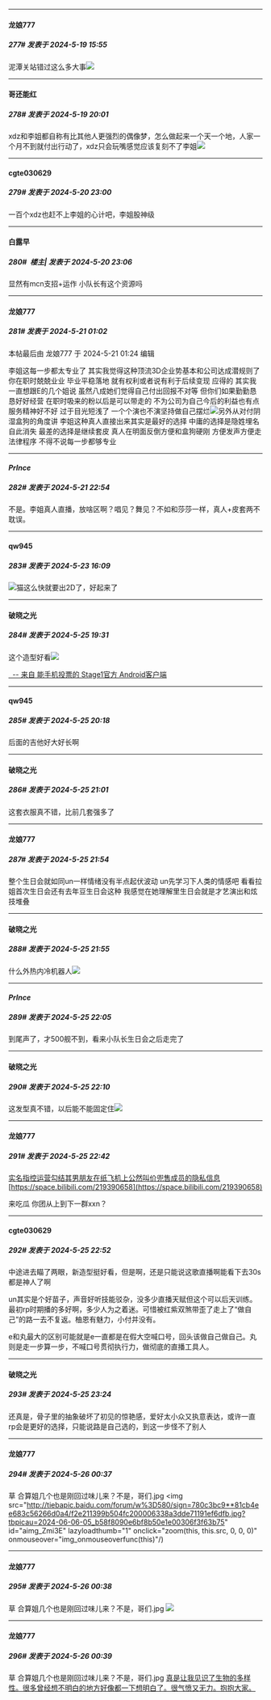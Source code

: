 ﻿
*****

####  龙娘777  
##### 277#       发表于 2024-5-19 15:55

泥潭关站错过这么多大事<img src="https://static.saraba1st.com/image/smiley/face2017/049.png" referrerpolicy="no-referrer">

*****

####  哥还能红  
##### 278#       发表于 2024-5-19 20:01

xdz和李姐都自称有比其他人更强烈的偶像梦，怎么做起来一个天一个地，人家一个月不到就付出行动了，xdz只会玩嘴感觉应该复刻不了李姐<img src="https://static.saraba1st.com/image/smiley/face2017/067.png" referrerpolicy="no-referrer">

*****

####  cgte030629  
##### 279#       发表于 2024-5-20 23:00

一百个xdz也赶不上李姐的心计吧，李姐股神级

*****

####  白露早  
##### 280#         楼主| 发表于 2024-5-20 23:06

显然有mcn支招+运作 小队长有这个资源吗


*****

####  龙娘777  
##### 281#       发表于 2024-5-21 01:02

 本帖最后由 龙娘777 于 2024-5-21 01:24 编辑 

李姐这每一步都太专业了 其实我觉得这种顶流3D企业势基本和公司达成潜规则了 你在职时兢兢业业 毕业平稳落地 就有权利或者说有利于后续变现 应得的 其实我一直想跟E的几个姐说 虽然八成她们觉得自己付出回报不对等 但你们如果勤勤恳恳好好经营 在职时吸来的粉以后是可以带走的 不为公司为自己今后的利益也有点服务精神好不好 过于目光短浅了 一个个演也不演坚持做自己摆烂<img src="https://static.saraba1st.com/image/smiley/face2017/049.png" referrerpolicy="no-referrer">另外从对付阴湿盒狗的角度讲 李姐这种真人直接出来其实是最好的选择 中庸的选择是隐姓埋名自此消失 最差的选择是继续套皮 真人在明面反倒方便和盒狗硬刚 方便发声方便走法律程序 不得不说每一步都够专业


*****

####  _PrInce_  
##### 282#       发表于 2024-5-21 22:54

不是。李姐真人直播，放啥区啊？唱见？舞见？不如和莎莎一样，真人+皮套两不耽误。


*****

####  qw945  
##### 283#       发表于 2024-5-23 16:09

<img src="https://static.saraba1st.com/image/smiley/face2017/105.png" referrerpolicy="no-referrer">猫这么快就要出2D了，好起来了


*****

####  破晓之光  
##### 284#       发表于 2024-5-25 19:31

这个造型好看<img src="https://static.saraba1st.com/image/smiley/face2017/074.png" referrerpolicy="no-referrer">

[  -- 来自 能手机投票的 Stage1官方 Android客户端](https://www.coolapk.com/apk/140634)


*****

####  qw945  
##### 285#       发表于 2024-5-25 20:18

后面的吉他好大好长啊


*****

####  破晓之光  
##### 286#       发表于 2024-5-25 21:01

这套衣服真不错，比前几套强多了


*****

####  龙娘777  
##### 287#       发表于 2024-5-25 21:54

整个生日会就如同un一样情绪没有半点起伏波动 un先学习下人类的情感吧 看看拉姐首次生日会还有去年豆生日会这种 我感觉在她理解里生日会就是才艺演出和炫技堆叠

*****

####  破晓之光  
##### 288#       发表于 2024-5-25 21:55

什么外热内冷机器人<img src="https://static.saraba1st.com/image/smiley/face2017/067.png" referrerpolicy="no-referrer">


*****

####  _PrInce_  
##### 289#       发表于 2024-5-25 22:05

到尾声了，才500舰不到，看来小队长生日会之后走完了


*****

####  破晓之光  
##### 290#       发表于 2024-5-25 22:10

这发型真不错，以后能不能固定住<img src="https://static.saraba1st.com/image/smiley/face2017/062.gif" referrerpolicy="no-referrer">


*****

####  龙娘777  
##### 291#       发表于 2024-5-25 22:42

[实名指控运营勾结其男朋友在纸飞机上公然叫价兜售成员的隐私信息](https://tieba.baidu.com/p/9029990987)
[https://space.bilibili.com/219390658](https://space.bilibili.com/219390658)

来吃瓜 你团从上到下一群xxn？


*****

####  cgte030629  
##### 292#       发表于 2024-5-25 22:52

中途进去瞄了两眼，新造型挺好看，但是啊，还是只能说这歌直播啊能看下去30s都是神人了啊

un其实是个好苗子，声音好听技能驳杂，没多少直播天赋但这个可以后天训练。最初rp时期播的多好啊，多少人为之着迷。可惜被红紫双煞带歪了走上了“做自己”的路一去不复返。柚恩有魅力，小付并没有。

e和丸最大的区别可能就是e一直都是在假大空喊口号，回头该做自己做自己。丸则是走一步算一步，不喊口号贯彻执行力，做彻底的直播工具人。


*****

####  破晓之光  
##### 293#       发表于 2024-5-25 23:24

还真是，骨子里的抽象破坏了初见的惊艳感，爱好太小众又执意表达，或许一直rp会是更好的选择，只能说路是自己选的，到这一步怪不了别人


*****

####  龙娘777  
##### 294#       发表于 2024-5-26 00:37

草 合算姐几个也是刚回过味儿来？不是，哥们.jpg
<img src="http://tiebapic.baidu.com/forum/w%3D580/sign=780c3bc9**81cb4ee683c56266d0a4/f2e211399b504fc200006338a3dde71191ef6dfb.jpg?tbpicau=2024-06-06-05_b58f8090e6bf8b50e1e00306f3f63b75" id="aimg_Zmi3E" lazyloadthumb="1" onclick="zoom(this, this.src, 0, 0, 0)" onmouseover="img_onmouseoverfunc(this)"/)

*****

####  龙娘777  
##### 295#       发表于 2024-5-26 00:38

草 合算姐几个也是刚回过味儿来？不是，哥们.jpg
<img src="http://tiebapic.baidu.com/forum/w%3D580/sign=780c3bc9**81cb4ee683c56266d0a4/f2e211399b504fc200006338a3dde71191ef6dfb.jpg" referrerpolicy="no-referrer">

*****

####  龙娘777  
##### 296#       发表于 2024-5-26 00:39

草 合算姐几个也是刚回过味儿来？不是，哥们.jpg
[真是让我见识了生物的多样性。很多曾经想不明白的地方好像都一下想明白了。很气愤又无力。抱抱大家。](https://weibo.com/6168772154/OfYtb7qoe)

